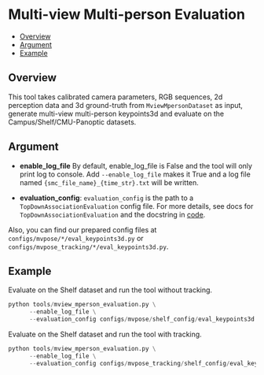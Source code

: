 # Multi-view Multi-person Evaluation

- [Overview](#overview)
- [Argument](#argument)
- [Example](#example)

## Overview

This tool takes calibrated camera parameters, RGB sequences, 2d perception data and 3d ground-truth from `MviewMpersonDataset` as input, generate multi-view multi-person keypoints3d and evaluate on the Campus/Shelf/CMU-Panoptic datasets.

## Argument

- **enable_log_file**
By default, enable_log_file is False and the tool will only print log to console. Add `--enable_log_file` makes it True and a log file named `{smc_file_name}_{time_str}.txt` will be written.

- **evaluation_config**:
`evaluation_config` is the path to a `TopDownAssociationEvaluation` config file. For more details, see docs for `TopDownAssociationEvaluation` and the docstring in [code](../../../xrmocap/core/evaluation/top_down_association_evaluation.py).

Also, you can find our prepared config files at `configs/mvpose/*/eval_keypoints3d.py` or `configs/mvpose_tracking/*/eval_keypoints3d.py`.

## Example

Evaluate on the Shelf dataset and run the tool without tracking.

```python
python tools/mview_mperson_evaluation.py \
      --enable_log_file \
      --evaluation_config configs/mvpose/shelf_config/eval_keypoints3d.py
```

Evaluate on the Shelf dataset and run the tool with tracking.

```python
python tools/mview_mperson_evaluation.py \
      --enable_log_file \
      --evaluation_config configs/mvpose_tracking/shelf_config/eval_keypoints3d.py
```
